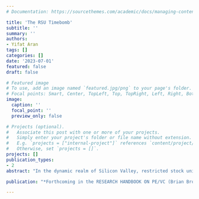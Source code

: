 ```yaml
---
# Documentation: https://sourcethemes.com/academic/docs/managing-content/

title: 'The RSU Timebomb'
subtitle: ''
summary: ''
authors:
- Yifat Aran
tags: []
categories: []
date: '2023-07-01'
featured: false
draft: false

# Featured image
# To use, add an image named `featured.jpg/png` to your page's folder.
# Focal points: Smart, Center, TopLeft, Top, TopRight, Left, Right, BottomLeft, Bottom, BottomRight.
image:
  caption: ''
  focal_point: ''
  preview_only: false

# Projects (optional).
#   Associate this post with one or more of your projects.
#   Simply enter your project's folder or file name without extension.
#   E.g. `projects = ["internal-project"]` references `content/project/deep-learning/index.md`.
#   Otherwise, set `projects = []`.
projects: []
publication_types:
- 2
abstract: "In the dynamic realm of Silicon Valley, restricted stock units (RSUs) have emerged as a ticking timebomb for employees in private tech companies. These double-trigger RSUs hold the promise of future stock shares contingent upon meeting specific vesting conditions, including continuous employment and a liquidity event. However, the prolonged period before initial public offerings (IPOs) and market uncertainties increase the risk of forfeiture for employees holding RSUs. Many grants include a provision that terminates them if a liquidity event does not occur within seven years of the grant date. This Chapter critically examines the intricate relationship between equity compensation, IPO timing, and the evolving regulatory landscape in the tech industry. It emphasizes the challenges and the complex interplay between private capital markets regulation and human capital management. Additionally, the  Chapter provides a comprehensive overview of the Israeli approach to equity-based compensation, shedding light on key regulations and tax implications. The conclusion synthesizes the findings, deliberates on the implications for startups and regulators, and proposes directions for future research. By illuminating this crucial issue and presenting an alternative framework, this Chapter offers valuable insights to navigate the multifaceted realm of equity-based compensation in technology startups."

publication: "*Forthcoming in the RESEARCH HANDBOOK ON PE/VC (Brian Broughman & Elisabeth de Fontenay eds., 2024)*"

---
```


